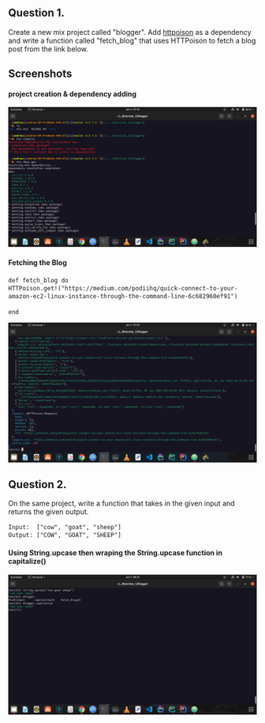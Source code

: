 ## Question 1.

Create a new mix project called "blogger". Add [httpoison](hexdocs.pm/httpoison) as a dependency and write a function called "fetch_blog" that uses HTTPoison to fetch a blog post from the link below.

## Screenshots
#### project creation & dependency adding
![project creation & dependency](https://github.com/AndrewMbugua/Elixir-Apps/blob/master/Exercises/Screenshots/AddingHttpoison.png)

#### Fetching the Blog

```
def fetch_blog do
HTTPoison.get!("https://medium.com/podiihq/quick-connect-to-your-amazon-ec2-linux-instance-through-the-command-line-6c682960ef91")

end
``` 
![fetch_blog Function](https://github.com/AndrewMbugua/Elixir-Apps/blob/master/Exercises/Screenshots/fetch_blog_result.png)


## Question 2.

On the same project, write a function that takes in the given input and returns the given output.
```
Input:  ["cow", "goat", "sheep"]
Output: ["COW", "GOAT", "SHEEP"]
```

#### Using String.upcase then wraping the String.upcase function in capitalize()
![](https://github.com/AndrewMbugua/Elixir-Apps/blob/master/Exercises/Screenshots/uppercase.png)
